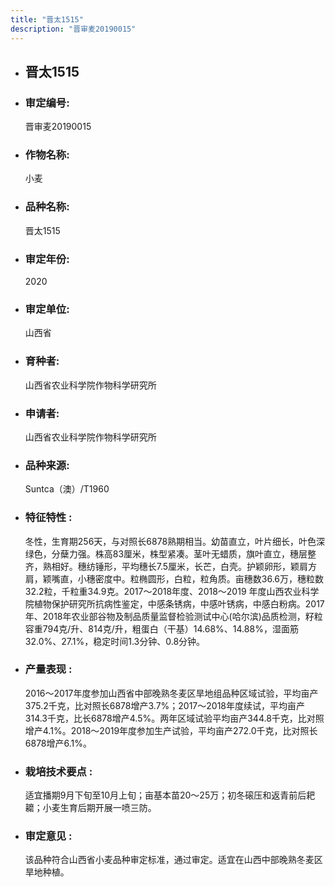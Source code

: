 ```yaml
---
title: "晋太1515"
description: "晋审麦20190015"
---
```

* ## 晋太1515
* ###  审定编号:  
   晋审麦20190015

*  ### 作物名称:  
   小麦

*   ###  品种名称: 
    晋太1515

*   ### 审定年份: 
    2020

*   ### 审定单位:  
    山西省

*   ### 育种者:  
    山西省农业科学院作物科学研究所

*   ### 申请者:  
    山西省农业科学院作物科学研究所

*   ### 品种来源:  
    Suntca（澳）/T1960

*   ### 特征特性 : 
    冬性，生育期256天，与对照长6878熟期相当。幼苗直立，叶片细长，叶色深绿色，分蘖力强。株高83厘米，株型紧凑。茎叶无蜡质，旗叶直立，穗层整齐，熟相好。穗纺锤形，平均穗长7.5厘米，长芒，白壳。护颖卵形，颖肩方肩，颖嘴直，小穗密度中。粒椭圆形，白粒，粒角质。亩穗数36.6万，穗粒数32.2粒，千粒重34.9克。2017～2018年度、2018～2019 年度山西农业科学院植物保护研究所抗病性鉴定，中感条锈病，中感叶锈病，中感白粉病。2017年、2018年农业部谷物及制品质量监督检验测试中心(哈尔滨)品质检测，籽粒容重794克/升、814克/升，粗蛋白（干基）14.68%、14.88%，湿面筋32.0%、27.1%，稳定时间1.3分钟、0.8分钟。

*   ### 产量表现 : 
    2016～2017年度参加山西省中部晚熟冬麦区旱地组品种区域试验，平均亩产375.2千克，比对照长6878增产3.7%；2017～2018年度续试，平均亩产314.3千克，比长6878增产4.5%。两年区域试验平均亩产344.8千克，比对照增产4.1%。2018～2019年度参加生产试验，平均亩产272.0千克，比对照长6878增产6.1%。

*   ### 栽培技术要点 : 
    适宜播期9月下旬至10月上旬；亩基本苗20～25万；初冬磙压和返青前后耙耱；小麦生育后期开展一喷三防。

*   ### 审定意见 : 
    该品种符合山西省小麦品种审定标准，通过审定。适宜在山西中部晚熟冬麦区旱地种植。
